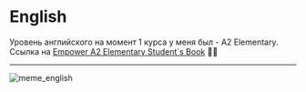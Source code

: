 # English

Уровень английского на момент 1 курса у меня был - A2 Elementary. Ссылка на [Empower A2 Elementary Student´s Book](https://drive.google.com/drive/folders/1DynfE2cgXcWHw-3boXvUp3CoAO909EMW?usp=share_link)   :guardsman:

___

![meme_english](https://github.com/avolidaga/memes/blob/504f47bfcb26e5f0dc76a3856b50e6adfae11509/english(rules).png)
